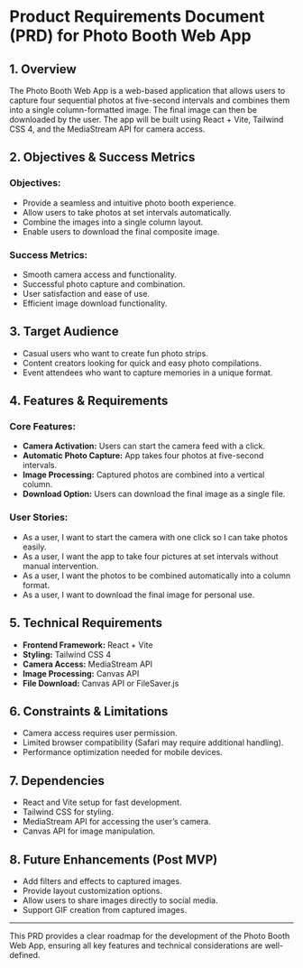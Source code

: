 # Product Requirements Document (PRD) for Photo Booth Web App

## 1. Overview
The Photo Booth Web App is a web-based application that allows users to capture four sequential photos at five-second intervals and combines them into a single column-formatted image. The final image can then be downloaded by the user. The app will be built using React + Vite, Tailwind CSS 4, and the MediaStream API for camera access.

## 2. Objectives & Success Metrics
### Objectives:
- Provide a seamless and intuitive photo booth experience.
- Allow users to take photos at set intervals automatically.
- Combine the images into a single column layout.
- Enable users to download the final composite image.

### Success Metrics:
- Smooth camera access and functionality.
- Successful photo capture and combination.
- User satisfaction and ease of use.
- Efficient image download functionality.

## 3. Target Audience
- Casual users who want to create fun photo strips.
- Content creators looking for quick and easy photo compilations.
- Event attendees who want to capture memories in a unique format.

## 4. Features & Requirements
### Core Features:
- **Camera Activation:** Users can start the camera feed with a click.
- **Automatic Photo Capture:** App takes four photos at five-second intervals.
- **Image Processing:** Captured photos are combined into a vertical column.
- **Download Option:** Users can download the final image as a single file.

### User Stories:
- As a user, I want to start the camera with one click so I can take photos easily.
- As a user, I want the app to take four pictures at set intervals without manual intervention.
- As a user, I want the photos to be combined automatically into a column format.
- As a user, I want to download the final image for personal use.

## 5. Technical Requirements
- **Frontend Framework:** React + Vite
- **Styling:** Tailwind CSS 4
- **Camera Access:** MediaStream API
- **Image Processing:** Canvas API
- **File Download:** Canvas API or FileSaver.js

## 6. Constraints & Limitations
- Camera access requires user permission.
- Limited browser compatibility (Safari may require additional handling).
- Performance optimization needed for mobile devices.

## 7. Dependencies
- React and Vite setup for fast development.
- Tailwind CSS for styling.
- MediaStream API for accessing the user’s camera.
- Canvas API for image manipulation.

## 8. Future Enhancements (Post MVP)
- Add filters and effects to captured images.
- Provide layout customization options.
- Allow users to share images directly to social media.
- Support GIF creation from captured images.

---
This PRD provides a clear roadmap for the development of the Photo Booth Web App, ensuring all key features and technical considerations are well-defined.

